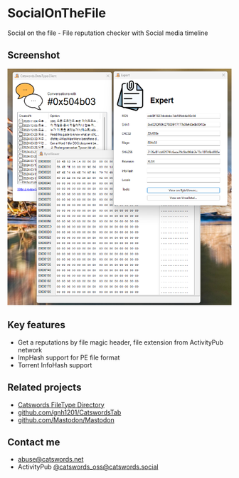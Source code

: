 # SocialOnTheFile
Social on the file - File reputation checker with Social media timeline

## Screenshot
![Screenshot](screenshot.png)

## Key features
* Get a reputations by file magic header, file extension from ActivityPub network
* ImpHash support for PE file format
* Torrent InfoHash support

## Related projects
* [Catswords FileType Directory](https://exts.kr)
* [github.com/gnh1201/CatswordsTab](https://github.com/gnh1201/CatswordsTab)
* [github.com/Mastodon/Mastodon](https://github.com/Mastodon/Mastodon)

## Contact me
- abuse@catswords.net
- ActivityPub [@catswords_oss@catswords.social](https://catswords.social/@catswords_oss)
